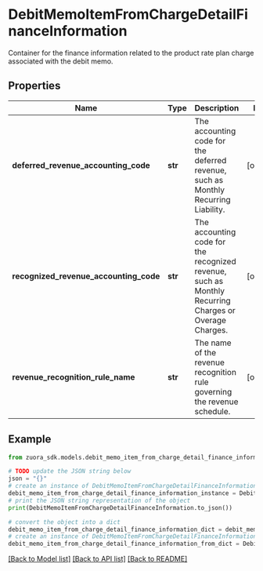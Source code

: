 # DebitMemoItemFromChargeDetailFinanceInformation

Container for the finance information related to the product rate plan charge associated with the debit memo. 

## Properties

Name | Type | Description | Notes
------------ | ------------- | ------------- | -------------
**deferred_revenue_accounting_code** | **str** | The accounting code for the deferred revenue, such as Monthly Recurring Liability.  | [optional] 
**recognized_revenue_accounting_code** | **str** | The accounting code for the recognized revenue, such as Monthly Recurring Charges or Overage Charges.  | [optional] 
**revenue_recognition_rule_name** | **str** | The name of the revenue recognition rule governing the revenue schedule.  | [optional] 

## Example

```python
from zuora_sdk.models.debit_memo_item_from_charge_detail_finance_information import DebitMemoItemFromChargeDetailFinanceInformation

# TODO update the JSON string below
json = "{}"
# create an instance of DebitMemoItemFromChargeDetailFinanceInformation from a JSON string
debit_memo_item_from_charge_detail_finance_information_instance = DebitMemoItemFromChargeDetailFinanceInformation.from_json(json)
# print the JSON string representation of the object
print(DebitMemoItemFromChargeDetailFinanceInformation.to_json())

# convert the object into a dict
debit_memo_item_from_charge_detail_finance_information_dict = debit_memo_item_from_charge_detail_finance_information_instance.to_dict()
# create an instance of DebitMemoItemFromChargeDetailFinanceInformation from a dict
debit_memo_item_from_charge_detail_finance_information_from_dict = DebitMemoItemFromChargeDetailFinanceInformation.from_dict(debit_memo_item_from_charge_detail_finance_information_dict)
```
[[Back to Model list]](../README.md#documentation-for-models) [[Back to API list]](../README.md#documentation-for-api-endpoints) [[Back to README]](../README.md)


